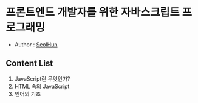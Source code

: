 # 프론트엔드 개발자를 위한 자바스크립트 프로그래밍

- Author : [SeolHun](https://github.com/Seolhun/)

## Content List

1. JavaScript란 무엇인가?
2. HTML 속의 JavaScript
3. 언어의 기초
